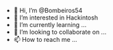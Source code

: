 - 👋 Hi, I’m @Bombeiros54
- 👀 I’m interested in Hackintosh
- 🌱 I’m currently learning ...
- 💞️ I’m looking to collaborate on ...
- 📫 How to reach me ...

<!---
Bombeiros54/Bombeiros54 is a ✨ special ✨ repository because its `README.md` (this file) appears on your GitHub profile.
You can click the Preview link to take a look at your changes.
--->

